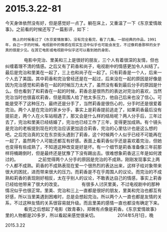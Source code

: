 2015.3.22-81
=============
今天身体依然没有好，但是感觉好一点了。躺在床上，又重温了一下《东京爱情故事》。之前看的时候还写了一篇影评，如下：

	　　晚上的时候看过了《东京爱情故事》，没有完全看完，看了几集。一部经典的作品，1991年，自己一岁的时候。电视剧中的情感在现实生活中似乎也可能会发生，不过像莉香那样的女子真的很是少见。在其它电影或电视剧中似乎还可以看到她的身影。 
　　 
	　　电影中完治、里美和三上是很好的朋友，三个人有着很深的友情，但也纠缠着理不清的情感。之后又有了莉香和尚子，电视剧中的情感更加令人纠结了。最后是完治和里美在一起了，三上也和尚子在一起了。只有莉香是一个人，后来一个人去了美国。其中莉香和完治曾经还是在一起过，后来没在一起的原因是好像是因为完治感觉和莉香在一起的时候压力太大了，虽然没有看到最后分手的原因是什么。但也看到了和莉香在一起的时候，莉香总是很热烈的表达对完治的喜欢，当然完治当时也很喜欢莉香，但是周围人给了他太多压力，他自己后来也没了信心。可能是受不了这种压力，最终还是分手了，当然莉香是很伤心的，分手时还是很爱着完治。两个人是在完治的家乡分手，事实上是莉香提前逃走了，如果莉香最后没有提前走，两个人在火车站相遇了，那又会是什么样的结局呢？两人分手后，三年过去了，完治和里美已经结婚了，完治也已经工作了三年，变得更加成熟。有个镜头是完治的老板提到现在的完治应该更加适合莉香，完治的心里估计也是这么想的吧。之后完治真的又在东京街头遇到了莉香，这个时候两个人似乎已经不可能再在一起了，虽然两个人可能还都互有好感。表面上看莉香似乎还是喜欢着完治，但她也变得有些成熟了，不知道这种改变是好是坏。有一个细节是莉香准备像三年前那样将桶踢倒时，但是最终还是犹豫了下没有踢出去。很难想象莉香这三年是如何渡过的。 
　　 
	　　之前觉得两个人分手的原因是完治的不成熟，刚刚发现事实上两个人都不成熟。莉香的不成熟表现在爱一个很热烈的表达出来，这样子给对象带来很大的困扰，进而带来很大的压力。而莉香是不在乎周围人的议论。而完治的不成熟和莉香的表现刚好相反，太在乎别人的议论，不敢表达自己的情感，事实上莉香已经给他带来了很大的改变。 
　　 
	　　有很多人讨厌里美，不过电视剧中的那种情况似乎也很正常。里美、完治和三上一直都是很好的朋友，里美和完治也都互有好感，所以当里美遇到困难时，总是会想起完治。所以两个人一直也都是友情的关系，不过这种友情的关系很容易就升级。而且里美的感情一直也都没有确定下来。 
　　 
	　　看完之后想起了电影《致青春》，郑微有点像是莉香。《东京爱情故事》里的人物都是20多岁，所以看起来感觉很亲切。 
　　 
　　2014年5月1日，晚

2015.3.22